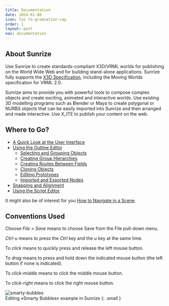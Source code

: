 ```yaml
---
title: Documentation
date: 2024-01-08
icon: fas fa-graduation-cap
order: 1
layout: post
nav: documentation
---
```


## About Sunrize

Use Sunrize to create standards-compliant X3D/VRML worlds for publishing on the World Wide Web and for building stand-alone applications. Sunrize fully supports the [X3D Specification](/x_ite/supported-nodes/), including the Moving Worlds specification for VRML 2.0.

Sunrize aims to provide you with powerful tools to compose complex objects and create exciting, animated and interactive worlds. Use existing 3D modelling programs such as Blender or Maya to create polygonal or NURBS objects that can be easily imported into Sunrize and then arranged and made interactive. Use X_ITE to publish your content on the web.

## Where to Go?

- [A Quick Look at the User Interface](a-quick-look-at-the-user-interface/)
- [Using the Outline Editor](using-the-outline-editor/)
   - [Selecting and Grouping Objects](selecting-and-grouping-objects/)
   - [Creating Group Hierarchies](creating-group-hierarchies/)
   - [Creating Routes Between Fields](creating-routes-between-fields/)
   - [Cloning Objects](cloning-objects/)
   - [Editing Prototypes](editing-prototypes/)
   - [Imported and Exported Nodes](imported-and-exported-nodes/)
- [Snapping and Alignment](snapping-and-alignment/)
- [Using the Script Editor](using-the-script-editor/)

It might also be of interest for you [How to Navigate in a Scene](/x_ite/tutorials/how-to-navigate-in-a-scene/).

## Conventions Used

Choose *File > Save* means to choose Save from the File pull-down menu.

*Ctrl-u* means to press the *Ctrl* key and the *u* key at the same time.

To *click* means to quickly press and release the left mouse button.

To *drag* means to press and hold down the indicated mouse button (the left button if none is indicated).

To *click-middle* means to click the middle mouse button.

To *click-right* means to click the right mouse button.

![smarty-bubbles](/assets/img/documentation/smarty-bubbles.jpg)
<br>Editing »Smarty Bubbles« example in Sunrize
{: .small }
